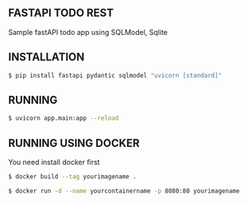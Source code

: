 ## FASTAPI TODO REST
Sample fastAPI todo app using SQLModel, Sqlite

## INSTALLATION
```bash
$ pip install fastapi pydantic sqlmodel "uvicorn [standard]"
```

## RUNNING
```bash
$ uvicorn app.main:app --reload
```

## RUNNING USING DOCKER
You need install docker first

```bash
$ docker build --tag yourimagename .
```
```bash
$ docker run -d --name yourcontainername -p 8080:80 yourimagename
```